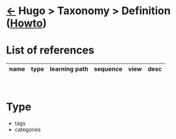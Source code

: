 <head><link rel="stylesheet" href="../../../md.css"/><script src="../../../md.js"></script></head>

[//]: #(Reference)
[Repo_Readme]:  ../README.md
[Item_Howto]:   ../howto/taxonomy_howto.md



# [&larr;][Repo_Readme] Hugo > Taxonomy > Definition ([Howto][item_howto])
# List of references
|name|type|learning path|sequence|view|desc|
|-|-|-|-|-|-|
<br>

# Type
- tags
- categories




